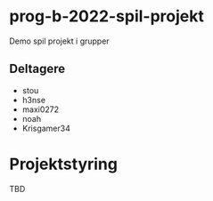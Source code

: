 # prog-b-2022-spil-projekt
Demo spil projekt i grupper

## Deltagere
- stou
- h3nse
- maxi0272
- noah
- Krisgamer34

# Projektstyring

TBD